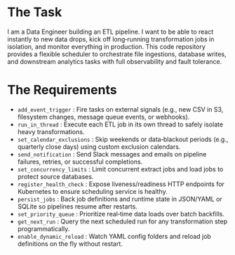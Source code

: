 # The Task

I am a Data Engineer building an ETL pipeline. I want to be able to react instantly to new data drops, kick off long‐running transformation jobs in isolation, and monitor everything in production. This code repository provides a flexible scheduler to orchestrate file ingestions, database writes, and downstream analytics tasks with full observability and fault tolerance.

# The Requirements

* `add_event_trigger`       : Fire tasks on external signals (e.g., new CSV in S3, filesystem changes, message queue events, or webhooks).  
* `run_in_thread`           : Execute each ETL job in its own thread to safely isolate heavy transformations.  
* `set_calendar_exclusions` : Skip weekends or data‐blackout periods (e.g., quarterly close days) using custom exclusion calendars.  
* `send_notification`       : Send Slack messages and emails on pipeline failures, retries, or successful completions.  
* `set_concurrency_limits`  : Limit concurrent extract jobs and load jobs to protect source databases.  
* `register_health_check`   : Expose liveness/readiness HTTP endpoints for Kubernetes to ensure scheduling service is healthy.  
* `persist_jobs`            : Back job definitions and runtime state in JSON/YAML or SQLite so pipelines resume after restarts.  
* `set_priority_queue`      : Prioritize real‐time data loads over batch backfills.  
* `get_next_run`            : Query the next scheduled run for any transformation step programmatically.  
* `enable_dynamic_reload`   : Watch YAML config folders and reload job definitions on the fly without restart.  
